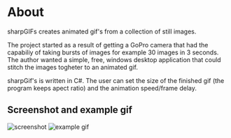 # About
sharpGIFs creates animated gif's from a collection of still images.

The project started as a result of getting a GoPro camera that had the 
capabiliy of taking bursts of images for example 30 images in 3 seconds.
The author wanted a simple, free, windows desktop application that could 
stitch the images togheter to an animated gif. 

sharpGif's is written in C#. The user can set the size of the finished 
gif (the program keeps apect ratio) and the animation speed/frame delay.

## Screenshot and example gif
![screenshot]()
![example gif]()


